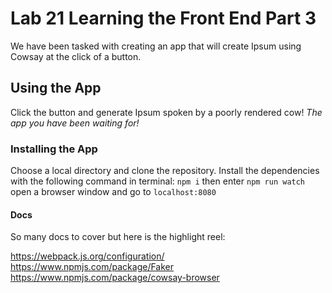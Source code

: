 # Lab 21 Learning the Front End Part 3
We have been tasked with creating an app that will create Ipsum using Cowsay at the click of a button.

## Using the App
Click the button and generate Ipsum spoken by a poorly rendered cow!
*The app you have been waiting for!*

### Installing the App
Choose a local directory and clone the repository. Install the dependencies with the following command in terminal:
```npm i``` then enter ```npm run watch``` open a browser window and go to ```localhost:8080```

#### Docs
So many docs to cover but here is the highlight reel:


https://webpack.js.org/configuration/
https://www.npmjs.com/package/Faker
https://www.npmjs.com/package/cowsay-browser
